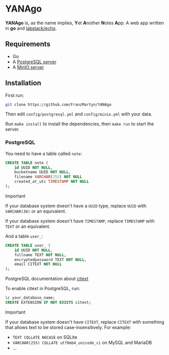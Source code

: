 # YANAgo

**YANAgo** is, as the name implies, **Y**et **A**nother **N**otes **A**pp: A web app written in **go** and [labstack/echo](https://github.com/labstack/echo).

## Requirements

- Go
- A [PostgreSQL server](https://www.postgresql.org/download/)
- A [MinIO server](https://min.io/docs/minio/linux/operations/installation.html)

## Installation

First run:

```bash
git clone https://github.com/FranzMartyn/YANAgo
```

Then edit `config/postgresql.yml` and `config/minio.yml` with your data.

Run `make install` to install the dependencies, then `make run` to start the server.

### PostgreSQL

You need to have a table called `note`:

```sql
CREATE TABLE note (
    id UUID NOT NULL,
    bucketname UUID NOT NULL,
    filename VARCHAR(255) NOT NULL
    created_at_utc TIMESTAMP NOT NULL
);
```

> [!IMPORTANT]
> If your database system doesn't have a `UUID` type, replace `UUID` with `VARCHAR(36)` or an equivalent.
>
> If your database system doesn't have `TIMESTAMP`, replace `TIMESTAMP` with `TEXT` or an equivalent.

And a table `user_`:

```sql
CREATE TABLE user_ (
    id UUID NOT NULL,
    fullname TEXT NOT NULL,
    encryptedpassword TEXT NOT NULL,
    email CITEXT NOT NULL
);
```

PostgreSQL documentation about [citext](https://www.postgresql.org/docs/current/citext.html)

To enable citext in PostgreSQL, run:

```sql
\c your_database_name;
CREATE EXTENSION IF NOT EXISTS citext;
```

> [!IMPORTANT]
> If your database system doesn't have `CITEXT`, replace `CITEXT` with something that allows text to be stored case-insensitively. For example:
>
> - `TEXT COLLATE NOCASE` on SQLite
> - `VARCHAR(255) COLLATE utf8mb4_unicode_ci` on MySQL and MariaDB
> - ...
